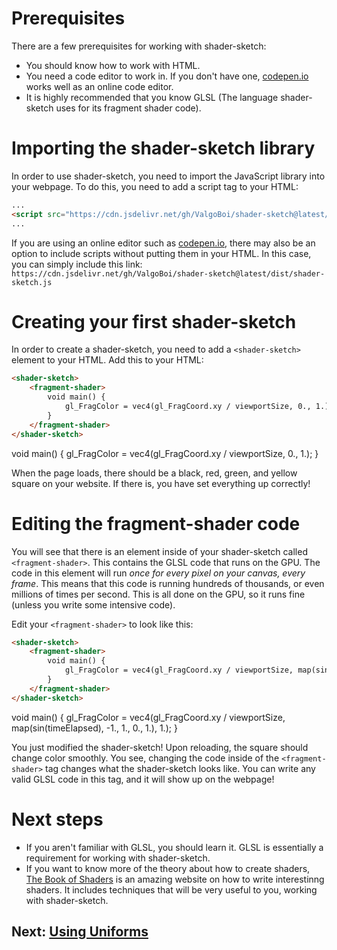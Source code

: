 <script src="../shader-sketch.js"></script>

# Prerequisites
There are a few prerequisites for working with shader-sketch:
- You should know how to work with HTML.
- You need a code editor to work in. If you don't have one, [codepen.io](https://codepen.io/) works well as an online code editor.
- It is highly recommended that you know GLSL (The language shader-sketch uses for its fragment shader code).

# Importing the shader-sketch library
In order to use shader-sketch, you need to import the JavaScript library into your webpage. To do this, you need to add a script tag to your HTML:

```html
...
<script src="https://cdn.jsdelivr.net/gh/ValgoBoi/shader-sketch@latest/dist/shader-sketch.js"></script>
...
```

If you are using an online editor such as [codepen.io](https://codepen.io/), there may also be an option to include scripts without putting them in your HTML. In this case, you can simply include this link: `https://cdn.jsdelivr.net/gh/ValgoBoi/shader-sketch@latest/dist/shader-sketch.js`

# Creating your first shader-sketch
In order to create a shader-sketch, you need to add a `<shader-sketch>` element to your HTML. Add this to your HTML:

```html
<shader-sketch>
    <fragment-shader>
        void main() {
            gl_FragColor = vec4(gl_FragCoord.xy / viewportSize, 0., 1.);
        }
    </fragment-shader>
</shader-sketch>
```
<shader-sketch>
    <fragment-shader>
        void main() {
            gl_FragColor = vec4(gl_FragCoord.xy / viewportSize, 0., 1.);
        }
    </fragment-shader>
</shader-sketch>

When the page loads, there should be a black, red, green, and yellow square on your website. If there is, you have set everything up correctly!

# Editing the fragment-shader code
You will see that there is an element inside of your shader-sketch called `<fragment-shader>`. This contains the GLSL code that runs on the GPU. The code in this element will run *once for every pixel on your canvas, every frame*. This means that this code is running hundreds of thousands, or even millions of times per second. This is all done on the GPU, so it runs fine (unless you write some intensive code).

Edit your `<fragment-shader>` to look like this:

```html
<shader-sketch>
    <fragment-shader>
        void main() {
            gl_FragColor = vec4(gl_FragCoord.xy / viewportSize, map(sin(timeElapsed), -1., 1., 0., 1.), 1.);
        }
    </fragment-shader>
</shader-sketch>
```
<shader-sketch>
    <fragment-shader>
        void main() {
            gl_FragColor = vec4(gl_FragCoord.xy / viewportSize, map(sin(timeElapsed), -1., 1., 0., 1.), 1.);
        }
    </fragment-shader>
</shader-sketch>

You just modified the shader-sketch! Upon reloading, the square should change color smoothly. You see, changing the code inside of the `<fragment-shader>` tag changes what the shader-sketch looks like. You can write any valid GLSL code in this tag, and it will show up on the webpage!

# Next steps
- If you aren't familiar with GLSL, you should learn it. GLSL is essentially a requirement for working with shader-sketch.
- If you want to know more of the theory about how to create shaders, [The Book of Shaders](https://thebookofshaders.com/) is an amazing website on how to write interestinng shaders. It includes techniques that will be very useful to you, working with shader-sketch.

## Next: [Using Uniforms](using-uniforms)